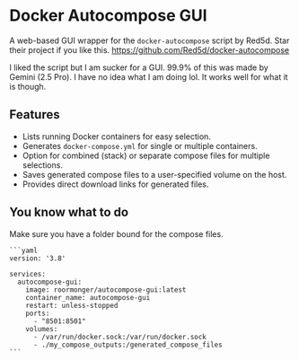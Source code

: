 # Docker Autocompose GUI

A web-based GUI wrapper for the `docker-autocompose` script by Red5d. Star their project if you like this.
https://github.com/Red5d/docker-autocompose

I liked the script but I am sucker for a GUI. 99.9% of this was made by Gemini (2.5 Pro). I have no idea what I am doing lol. It works well for what it is though.

## Features

* Lists running Docker containers for easy selection.
* Generates `docker-compose.yml` for single or multiple containers.
* Option for combined (stack) or separate compose files for multiple selections.
* Saves generated compose files to a user-specified volume on the host.
* Provides direct download links for generated files.

## You know what to do

Make sure you have a folder bound for the compose files.

    ```yaml
    version: '3.8'

    services:
      autocompose-gui:
        image: roormonger/autocompose-gui:latest
        container_name: autocompose-gui
        restart: unless-stopped
        ports:
          - "8501:8501"
        volumes:
          - /var/run/docker.sock:/var/run/docker.sock
          - ./my_compose_outputs:/generated_compose_files
    ```
